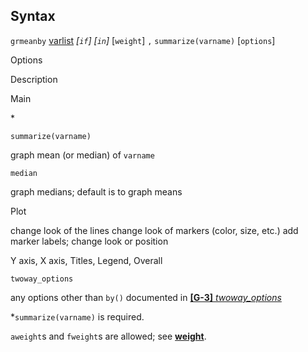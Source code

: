 ## Syntax

`grmeanby`
[varlist](http://www.stata.com/help.cgi?varlist)
_\[`if`\] \[`in`\]_ \[`weight`\] `,`
`summarize(varname)` \[`options`\]

Options

Description

Main

\*

`summarize(varname)`

graph mean (or median) of `varname`

`median`

graph medians; default is to graph means

Plot

change look of the lines change look of markers (color, size, etc.) add
marker labels; change look or position

Y axis, X axis, Titles, Legend, Overall

`twoway_options`

any options other than `by()` documented in
[<strong>[G-3]</strong> <em>twoway_options</em>](http://www.stata.com/help.cgi?twoway_options)

\*`summarize(varname)` is required.

`aweight`s and `fweight`s are allowed; see
[<strong>weight</strong>](http://www.stata.com/help.cgi?weight).
